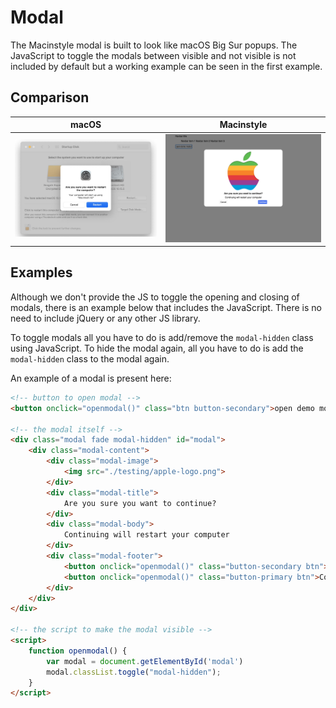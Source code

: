 # Modal
The Macinstyle modal is built to look like macOS Big Sur popups. The JavaScript to toggle the modals between visible and not visible is not included by default but a working example can be seen in the first example.

## Comparison
| macOS | Macinstyle |
| --- | --- |
| <img width="auto" src="../images/macos-modal.png"> | <img width="auto" src="../images/macinstyle-modal.png"> |

## Examples
Although we don't provide the JS to toggle the opening and closing of modals, there is an example below that includes the JavaScript. There is no need to include jQuery or any other JS library.

To toggle modals all you have to do is add/remove the `modal-hidden` class using JavaScript. To hide the modal again, all you have to do is add the `modal-hidden` class to the modal again.

An example of a modal is present here:
```html
<!-- button to open modal -->
<button onclick="openmodal()" class="btn button-secondary">open demo modal</button>

<!-- the modal itself -->
<div class="modal fade modal-hidden" id="modal">
    <div class="modal-content">
        <div class="modal-image">
            <img src="./testing/apple-logo.png">
        </div>
        <div class="modal-title">
            Are you sure you want to continue?
        </div>
        <div class="modal-body">
            Continuing will restart your computer
        </div>
        <div class="modal-footer">
            <button onclick="openmodal()" class="button-secondary btn">Cancel</button>
            <button onclick="openmodal()" class="button-primary btn">Continue</button>
        </div>
    </div>
</div>

<!-- the script to make the modal visible -->
<script>
    function openmodal() {
        var modal = document.getElementById('modal')
        modal.classList.toggle("modal-hidden");
    }
</script>
```

